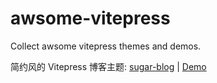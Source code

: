 # awsome-vitepress
Collect awsome vitepress themes and demos.


简约风的 Vitepress 博客主题: [sugar-blog](https://github.com/ATQQ/sugar-blog/tree/master) | [Demo](https://theme.sugarat.top)
